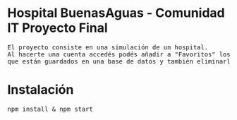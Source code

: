 # Hospital BuenasAguas - Comunidad IT Proyecto Final

<pre>El proyecto consiste en una simulación de un hospital.
Al hacerte una cuenta accedés podés añadir a "Favoritos" los medicamentos y los médicos
que están guardados en una base de datos y también eliminarlos!</pre>


# Instalación

<pre>npm install & npm start</pre>